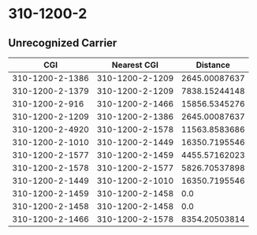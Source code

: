 # 310-1200-2
## Unrecognized Carrier


| CGI | Nearest CGI | Distance |
|-----|-------------|----------|
| 310-1200-2-1386 | 310-1200-2-1209 | 2645.00087637 |
| 310-1200-2-1379 | 310-1200-2-1209 | 7838.15244148 |
| 310-1200-2-916 | 310-1200-2-1466 | 15856.5345276 |
| 310-1200-2-1209 | 310-1200-2-1386 | 2645.00087637 |
| 310-1200-2-4920 | 310-1200-2-1578 | 11563.8583686 |
| 310-1200-2-1010 | 310-1200-2-1449 | 16350.7195546 |
| 310-1200-2-1577 | 310-1200-2-1459 | 4455.57162023 |
| 310-1200-2-1578 | 310-1200-2-1577 | 5826.70537898 |
| 310-1200-2-1449 | 310-1200-2-1010 | 16350.7195546 |
| 310-1200-2-1459 | 310-1200-2-1458 | 0.0 |
| 310-1200-2-1458 | 310-1200-2-1458 | 0.0 |
| 310-1200-2-1466 | 310-1200-2-1578 | 8354.20503814 |
